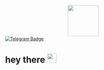 <div id="header" align="center">
  <img src="https://media4.giphy.com/media/v1.Y2lkPTc5MGI3NjExMXZwMTFzZmFpaWlsdHc1NTIyNmVudDFlZmR2eDllbzJoZzlpeWVpeSZlcD12MV9pbnRlcm5hbF9naWZfYnlfaWQmY3Q9Zw/GQw1KOoqGBpGU/giphy.gif" width="100"/>
</div>
<div id="badges">
  <a href="https://t.me/rusyaev_dk">
  <img src="https://img.shields.io/badge/Telegram-blue?style=for-the-badge&logo=telegram&logoColor=white" alt="Telegram Badge"/>
  </a>
</div>
<h1>
  hey there
  <img src="https://media.giphy.com/media/hvRJCLFzcasrR4ia7z/giphy.gif" width="30px"/>
</h1>

